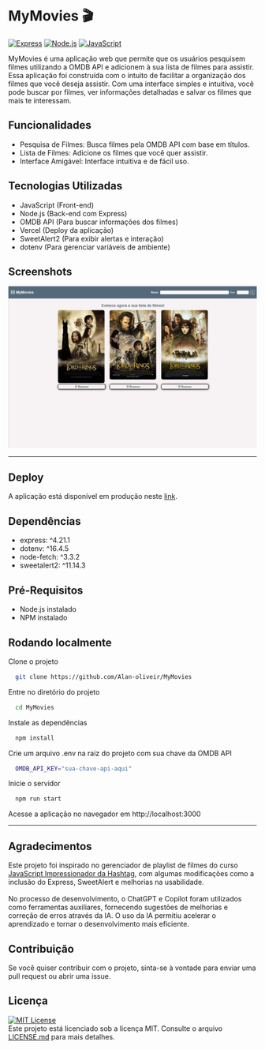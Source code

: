 # MyMovies 🎬  
[![Express](https://img.shields.io/badge/express-4.21.1-brightgreen.svg)](https://expressjs.com/)
[![Node.js](https://img.shields.io/badge/node.js-v21.6.1-green.svg)](https://nodejs.org/)
[![JavaScript](https://img.shields.io/badge/javascript-ES6-yellow.svg)](https://developer.mozilla.org/en-US/docs/Web/JavaScript)

MyMovies é uma aplicação web que permite que os usuários pesquisem filmes utilizando a OMDB API e adicionem à sua lista de filmes para assistir. 
Essa aplicação foi construída com o intuito de facilitar a organização dos filmes que você deseja assistir.
Com uma interface simples e intuitiva, você pode buscar por filmes, ver informações detalhadas e salvar os filmes que mais te interessam.

## Funcionalidades
- Pesquisa de Filmes: Busca filmes pela OMDB API com base em títulos.
- Lista de Filmes: Adicione os filmes que você quer assistir.
- Interface Amigável: Interface intuitiva e de fácil uso.

## Tecnologias Utilizadas
- JavaScript (Front-end)
- Node.js (Back-end com Express)
- OMDB API (Para buscar informações dos filmes)
- Vercel (Deploy da aplicação)
- SweetAlert2 (Para exibir alertas e interação)
- dotenv (Para gerenciar variáveis de ambiente)

## Screenshots
![App Screenshot](https://github.com/Alan-oliveir/MyMovies/blob/main/public/images/screenshot.png)  
___

## Deploy
A aplicação está disponível em produção neste [link](https://vercel.live/link/my-movies-green.vercel.app?via=team-dashboard-project-entity&p=1&page=/).

## Dependências
- express: ^4.21.1
- dotenv: ^16.4.5
- node-fetch: ^3.3.2
- sweetalert2: ^11.14.3

## Pré-Requisitos
- Node.js instalado
- NPM instalado

## Rodando localmente

Clone o projeto
```bash
  git clone https://github.com/Alan-oliveir/MyMovies
```

Entre no diretório do projeto
```bash
  cd MyMovies
```

Instale as dependências
```bash
  npm install
```

Crie um arquivo .env na raiz do projeto com sua chave da OMDB API
```bash
  OMDB_API_KEY="sua-chave-api-aqui"
```

Inicie o servidor
```bash
  npm run start
```

Acesse a aplicação no navegador em http://localhost:3000

___
## Agradecimentos
Este projeto foi inspirado no gerenciador de playlist de filmes do curso [JavaScript Impressionador da Hashtag](https://portalhashtag.com/), com algumas modificações como a inclusão do Express, SweetAlert e melhorias na usabilidade.  
<br>
No processo de desenvolvimento, o ChatGPT e Copilot foram utilizados como ferramentas auxiliares, fornecendo sugestões de melhorias e correção de erros através da IA. O uso da IA permitiu acelerar o aprendizado e tornar o desenvolvimento mais eficiente.

## Contribuição  
Se você quiser contribuir com o projeto, sinta-se à vontade para enviar uma pull request ou abrir uma issue.

## Licença
[![MIT License](https://img.shields.io/badge/License-MIT-green.svg)](https://choosealicense.com/licenses/mit/)  
Este projeto está licenciado sob a licença MIT. Consulte o arquivo [LICENSE.md](https://github.com/Alan-oliveir/MyMovies/blob/main/LICENSE.md) para mais detalhes.






